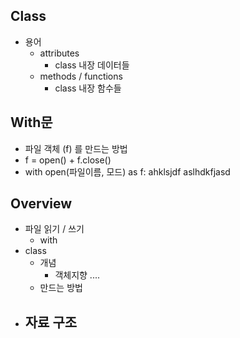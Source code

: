 ## Class
- 용어
	- attributes
		- class 내장 데이터들
	- methods / functions
		- class 내장 함수들
	

## With문
- 파일 객체 (f) 를 만드는 방법
- f = open() + f.close()
-
	with open(파일이름, 모드) as f:
		ahklsjdf
		aslhdkfjasd

## Overview
- 파일 읽기 / 쓰기
	- with
- class
	- 개념
		- 객체지향 ....
	- 만드는 방법
- 자료 구조
	-  

